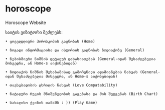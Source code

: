 # horoscope
Horoscope Website

საიტის ვიზიტორი შეძლებს:

    • ყოველდღიური ჰოროსკოპის გაცნობას (Home)
    
    • ზოგადი ინფორმაციისა და ისტორიის გაცნობას ზოდიაქოზე (General)
    
    • ნებისმიერი ნიშნის დეტალურ დახასიათებას (General-იდან შესაძლებელია მოხვედრა, ან Home-s აიქონებიდან)
    
    • ზოდიაქოს ნიშნის შესაბამისად გამოჩენილი ადამიანების ნახვას (General-იდან შესაძლებელია მოხვედრა, ან Home-s აიქონებიდან)
    
    • თავსებადობის ცხრილის ნახვას (Love Compatability)

    • ნატალური რუკის მნიშვნელობის გაგებასა და მის შედგენას (Birth Chart)

    • სახალისო ქვიზის თამაშს : )) (Play Game)
    
